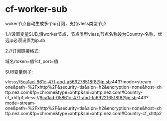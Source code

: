 # cf-worker-sub

woker节点自动生成多个ip订阅，支持vless类型节点

1.//设置变量SUB,填worker节点，节点类型vless,节点名称设为Country-名称，优选ip必须设置为ip.sb


2.//订阅链接格式:

域名/token=值?cf_port=值


SUB变量例子:

vless://5ca1ad-861c-47f-abd-a569278518f8@ip.sb:443?mode=stream-one&path=%2Fxhttp%2F&security=tls&alpn=h2&encryption=none&host=xhttp.nez.com&fp=chrome&type=xhttp&sni=xhttp.nez.com#Country-cf_xhttp1;vless://9ca1ad-05861c-47f-abd-fc692216518f8@ip.sb:443?mode=stream-one&path=%2Fxhttp%2F&security=tls&alpn=h2&encryption=none&host=xhttp.nez.com&fp=chrome&type=xhttp&sni=xhttp.nez.com#Country-cf_xhttp2
